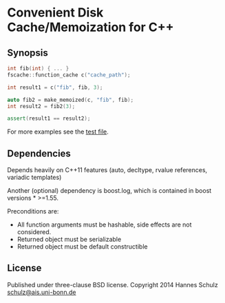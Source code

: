 Convenient Disk Cache/Memoization for C++
=========================================

Synopsis
--------

```c++
int fib(int) { ... }
fscache::function_cache c("cache_path");

int result1 = c("fib", fib, 3);

auto fib2 = make_memoized(c, "fib", fib);
int result2 = fib2(3);

assert(result1 == result2);
```

For more examples see the [test file](test_cache.cpp).

Dependencies
------------

Depends heavily on C++11 features (auto, decltype, rvalue references,
variadic templates)

Another (optional) dependency is boost.log, which is contained
in boost versions * >=1.55.

Preconditions are:
- All function arguments must be hashable, side effects are not considered.
- Returned object must be serializable
- Returned object must be default constructible

License
-------
 
Published under three-clause BSD license.
Copyright 2014 Hannes Schulz <schulz@ais.uni-bonn.de>

